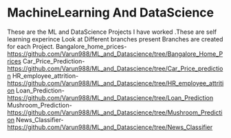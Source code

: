 # MachineLearning And DataScience
These are the ML and DataScience Projects I have worked .These are self learning experince
Look at Different branches present
Branches are created for each Project.
Bangalore_home_prices-https://github.com/Varun988/ML_and_Datascience/tree/Bangalore_Home_Prices
Car_Price_Prediction-https://github.com/Varun988/ML_and_Datascience/tree/Car_Price_prediction
HR_employee_attrition-https://github.com/Varun988/ML_and_Datascience/tree/HR_employee_attrition
Loan_Prediction-https://github.com/Varun988/ML_and_Datascience/tree/Loan_Prediction
Mushroom_Prediction-https://github.com/Varun988/ML_and_Datascience/tree/Mushroom_Prediction
News_Classifier-https://github.com/Varun988/ML_and_Datascience/tree/News_Classifier


